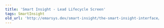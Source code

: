```yaml
---
title: 'Smart Insight - Lead Lifecycle Screen'
tags: SmartInsight
old_url: 'http://emarsys.dev/smart-insight/the-smart-insight-interface/smart-insight-lead-lifecycle-screen/'
---
```


<here we document the Lead Lifecycle Screen>